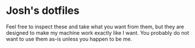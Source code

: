 # Josh's dotfiles

Feel free to inspect these and take what you want from them, but they are designed to make my machine work exactly like I want. You probably do not want to use them as-is unless you happen to be me.

